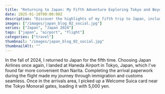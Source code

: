 ```yaml
---
title: "Returning to Japan: My Fifth Adventure Exploring Tokyo and Beyond"
date: 2025-01-18T00:00:00Z
description: "Discover the highlights of my fifth trip to Japan, including seamless travel through Haneda Airport, using the Welcome Suica card, and exploring Tokyo's top attractions."
images: ["/images/japan_blog_02_social.jpg"]
series: ["Japan", "Japan 2024"]
tags: ["japan", "airport", "flight"]
categories: ["travel"]
thumbnail: "/images/japan_blog_02_social.jpg"
thumbnailAlt: ""
---
```


In the fall of 2024, I returned to Japan for the fifth time. Choosing Japan Airlines once again, I landed at Haneda Airport in Tokyo, Japan, which I've found far more convenient than Narita. Completing the arrival paperwork during the flight made my journey through immigration and customs seamless. Once in the arrivals area, I picked up a Welcome Suica card near the Tokyo Monorail gates, loading it with 5,000 yen.
